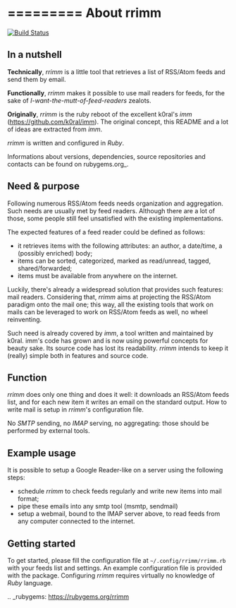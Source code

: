 =========
About rrimm
=========

[![Build Status](https://travis-ci.org/kamaradclimber/rrimm.png?branch=master)](https://travis-ci.org/kamaradclimber/rrimm)

In a nutshell
-------------

**Technically**, *rrimm* is a little tool that retrieves a list of RSS/Atom feeds and send them by email.

**Functionally**, *rrimm* makes it possible to use mail readers for feeds, for the sake of *I-want-the-mutt-of-feed-readers* zealots.

**Originally**, *rrimm* is the ruby reboot of the excellent k0ral's *imm* (https://github.com/k0ral/imm).
The original concept, this README and a lot of ideas are extracted from *imm*. 

*rrimm* is written and configured in *Ruby*.

Informations about versions, dependencies, source repositories and contacts can be found on rubygems.org_.


Need & purpose
--------------

Following numerous RSS/Atom feeds needs organization and aggregation.
Such needs are usually met by feed readers.
Although there are a lot of those, some people still feel unsatisfied with the existing implementations.

The expected features of a feed reader could be defined as follows:

- it retrieves items with the following attributes: an author, a date/time, a (possibly enriched) body;
- items can be sorted, categorized, marked as read/unread, tagged, shared/forwarded;
- items must be available from anywhere on the internet.

Luckily, there's already a widespread solution that provides such features: mail readers.
Considering that, *rrimm* aims at projecting the RSS/Atom paradigm onto the mail one; this way, all the existing tools that work on mails can be leveraged to work on RSS/Atom feeds as well, no wheel reinventing.

Such need is already covered by *imm*, a tool written and maintained by k0ral.
imm's code has grown and is now using powerful concepts for beauty sake. Its source code has lost its readability.
*rrimm* intends to keep it (really) simple both in features and source code.


Function
--------

*rrimm* does only one thing and does it well: it downloads an RSS/Atom feeds list, and for each new item it writes an email on the standard output. How to write mail is setup in *rrimm*'s configuration file.

No *SMTP* sending, no *IMAP* serving, no aggregating: those should be performed by external tools.


Example usage
-------------

It is possible to setup a Google Reader-like on a server using the following steps:

- schedule *rrimm* to check feeds regularly and write new items into mail format;
- pipe these emails into any smtp tool (msmtp, sendmail)
- setup a webmail, bound to the IMAP server above, to read feeds from any computer connected to the internet.


Getting started
---------------

To get started, please fill the configuration file at ``~/.config/rrimm/rrimm.rb`` with your feeds list and settings. An example configuration file is provided with the package. Configuring *rrimm* requires virtually no knowledge of *Ruby* language.


.. _rubygems: https://rubygems.org/rrimm
